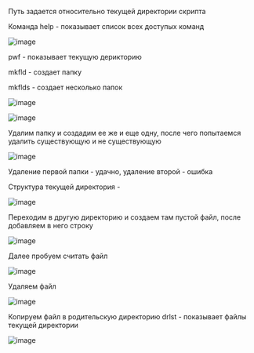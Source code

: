 Путь задается относительно текущей директории скрипта

Команда help - показывает список всех доступых команд

![image](https://user-images.githubusercontent.com/63774400/138710604-6bbd80b3-da84-43cf-95b4-52354d76a72d.png)

pwf - показывает текущую дерикторию

mkfld - создает папку 

mkflds - создает несколько папок


![image](https://user-images.githubusercontent.com/63774400/138715193-8a0e9a9b-8c07-46a3-af11-98aa5a909347.png)

![image](https://user-images.githubusercontent.com/63774400/138715399-a401986b-6071-4235-b3d7-90c9ec797fd0.png)

Удалим папку и создадим ее же и еще одну, после чего попытаемся удалить существующую и не существующую

![image](https://user-images.githubusercontent.com/63774400/138716092-e2734366-1d7c-4025-aa14-7e5187f42d3d.png)

Удаление первой папки - удачно, удаление второй - ошибка

Структура текущей директория - 

![image](https://user-images.githubusercontent.com/63774400/138716387-3e04168f-8b98-4c21-97ba-460f706f85dc.png)

Переходим в другую директорию и создаем там пустой файл, после добавляем в него строку

![image](https://user-images.githubusercontent.com/63774400/138717437-52e9dbdc-8911-40bd-9b07-8eab3f1c4ae8.png)

Далее пробуем считать файл

![image](https://user-images.githubusercontent.com/63774400/138719269-98264f53-7795-49d1-8248-4588233bd7af.png)


Удаляем файл 

![image](https://user-images.githubusercontent.com/63774400/138719447-05220e5b-7232-4ec1-b920-d4c6dd14bbad.png)

Копируем файл в родительскую директорию
drlst - показывает файлы текущей директории

![image](https://user-images.githubusercontent.com/63774400/138723383-1ab3e67d-f456-4f38-b817-662d102738e7.png)

